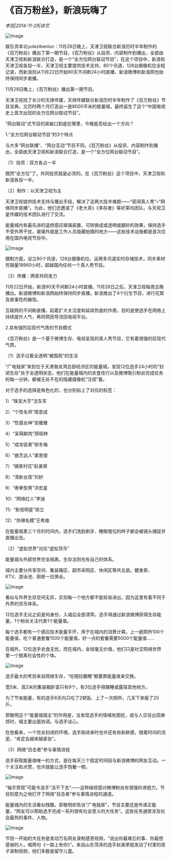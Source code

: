 # 《百万粉丝》，新浪玩嗨了

*李芸|2014-11-29|综艺*

![Image](http://p2.pstatp.com/large/pgc-image/1522056893580177b0b9425)

娱乐资本论yulezibenlun：11月28日晚上，天津卫视联合新浪历时半年制作的《百万粉丝》播出了第一期节目，《百万粉丝》从投资、内容制作到播出，全部由天津卫视和新浪联合打造，是一个“全方位网台联动节目”，在这个项目中，新浪和天津卫视各投一半，天津卫视主要提供技术支持，80个讯道，128台摄像机位全程记录，而新浪则从11月22日开始90天不间断24小时直播，新浪微博和新浪网也始终保持同步直播。

11月28日晚上，《百万粉丝》播出第一期节目。

天津卫视找了长沙的天择传媒，天择传媒联合新浪历时半年制作了《百万粉丝》节目宝典，又历时两个月打造出一座8000平米的能量城，最终诞生了这个“中国电视史上首次出现的全方位网台联动节目”。

“网台联动”式节目的突破口到底在哪里，今晚能否给出一个方向？

1.“全方位网台联动节目”的3个特点

与大多“网台联播”、“网台互动”节目不同，《百万粉丝》从投资、内容制作到播出，全部由天津卫视和新浪联合打造，是一个“全方位网台联动节目”。

（1）投资：双方各占一半

既然“全方位”了，共同投资就是必须的。在《百万粉丝》这个项目中，天津卫视和新浪各投一半。

（2）制作：以天津卫视为主

天津卫视提供技术支持与播出手段，解决了这两大技术难题——“密闭真人秀”+“网络同步直播”。为此，他们还邀请了《老大哥》《幸存者》等好莱坞团队，与天视卫星传媒的技术团队进行了交流。

能量城内有最先进的遥控感应玻璃装置，可转换成或透明或磨砂的效果，保持选手不受外界干扰，玻璃外就是工作人员隐藏拍摄的地方——这些技术设施都是首次应用在国内电视节目中。

![Image](http://p2.pstatp.com/large/pgc-image/1522056893695fa0f41ad18)

摄制方面，设立80个讯道，128台摄像机位，运用多讯道实时存储技术，同步素材剪辑量18960小时，超越国内任何一个真人秀节目。

（3）传播：两家共同发力

11月22日开始，新浪90天不间断24小时直播。11月28日之后，天津卫视每周五晚播出。新浪微博和新浪网始终保持同步直播。新浪推出了4个衍生节目，进行花絮及故事性的展现。

互联网的不间断直播，起着扩大关注度和延续热度的作用，目的是使选手在网络上持续提升人气，再将网民导流回电视平台。

2.具有强烈后现代气质的节目模式

《百万粉丝》是一个基于微博生存、电视呈现的真人秀节目，它有着很强的后现代气质。

（1）选手过着全透明“被围观”的生活

“广电独家”来到位于天津渤龙湾总部经济区的能量城，发现12位选手24小时的“封闭生存”处于全透明状态，他们在能量城内的衣食住行以及微博吸引粉丝完成任务的每一分钟，都被无处不在的隐藏摄像机“注视”着。

对于选手的选择是角色化的，也分别贴上了对应的标签：

1）“珠宝大亨”沈东军

2）“个性名师”周思成

3）“性感女神”张暖雅

4）“呆萌鲜肉”邢昭林

5）“成龙徒弟”徐冬梅

6）“曲艺达人”裘恩俊

7）“搞笑村花”赵美荣

8）“清新女孩”刘妙

9）“泰拳型男”洪宏星

10）“网络红人”李迪

11）“影视明星”徐立

12）“热辣名模”王希维

在能量城里三个月的时间内，选手们洗脸刷牙、睡眼惺忪的样子都会被镜头捕捉并直播出去。

（2）“虚拟世界”对应“虚拟货币”

能量城与外部世界完全隔离，生存法则也有自己的体系。

城内主要分共享空间、集装箱区、超市采购区、休闲区等共五层。健身房、KTV、游泳池、厨房一应俱全。

![Image](http://p2.pstatp.com/large/pgc-image/1522056893619b870e9b660)

看似与外界生存空间无异，实则每一个地方都不能轻易进出，因为这里有着不同于外界的货币体系。

12位选手无论之前是何身份，入城后全部清零。选手得通过新浪微博获得生存能量，1个粉丝关注代表1个能量值。

每个选手都有一个感应技术能量手环，用于在城内的消费计算。上一趟厕所100个能量值，吃个普通套餐1500个能量值，好一点的套餐需要5000个能量值……

在城外，12位选手衣食无忧，而在城内，金钱毫无价值，他们只是社交网络世界里一个脱离社会性的个体。

![Image](http://p2.pstatp.com/large/pgc-image/15220568935889dea405129)

选手最大的考验来自网络生存，“吃喝拉撒睡”都要靠能量值来交换。

宽5米、高2米的集装箱卧室只有9个，有3位选手得蹭睡或露宿其他地方。

为了节省能量，有的选手6天内只吃了2顿饭、上了一次厕所，几天下来瘦了20斤。

郭敬明这个“能量城城主”的作用是，当发现选手的情绪有困扰，或与人交往出现麻烦时，城主要出面协调，与选手谈心。

在他看来，一个完全封闭的环境，选手刚进来时也许还有些新鲜感，随着时间的流逝，“肯定会越来越紧张”。

（3）网络“目击者”参与事情进程

选手获取能量值唯一的方式，是在每天三个固定时间段与新浪微博的网友互动。一个关注和点赞，也许就能让选手饱餐一顿。

![Image](http://p2.pstatp.com/large/pgc-image/1522056893643f298442f43)

“袖手旁观”可能令选手“活不下去”——这种操控感对微博粉丝有很强的诱惑力，节目刻意为之地打开了网络“目击者”参与事情进程的通道。

能量城内的生活看似残酷，郭敬明却告诉“广电独家”，节目主要还是传递正能量，“网友可以帮助选手完成一系列很有社会意义的大任务”。这些任务通常涉及社会最热的事件、人物。

![Image](http://p2.pstatp.com/large/pgc-image/152205689366910cce93f43)

节目一开始的大任务是发动万名网友录制感恩视频，“说出你最难忘的事、你最想感谢的人，唱两句《一路上有你》”。来自山东菏泽的选手赵美荣就发动了村里的孩子录制视频，他们多数是留守儿童。

